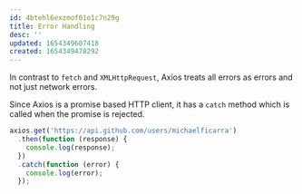```yaml
---
id: 4btehl6exzmof01o1c7n29g
title: Error Handling
desc: ''
updated: 1654349607418
created: 1654349478292
---
```


In contrast to `fetch` and `XMLHttpRequest`, Axios treats all errors as errors and not just network errors.

Since Axios is a promise based HTTP client, it has a `catch` method which is called when the promise is rejected.

```js
axios.get('https://api.github.com/users/michaelficarra')
  .then(function (response) {
    console.log(response);
  })
  .catch(function (error) {
    console.log(error);
  });
```
